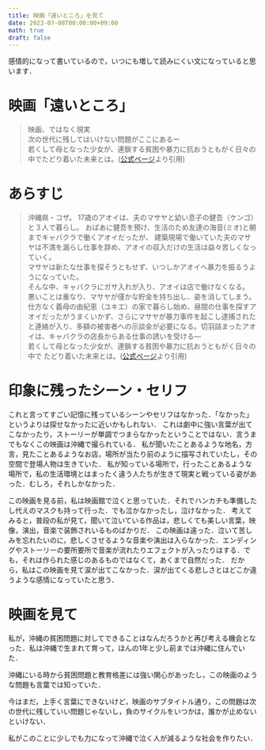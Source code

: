 ```yaml
---
title: 映画「遠いところ」を見て
date: 2023-07-08T00:00:00+09:00
math: true
draft: false
---
```


感情的になって書いているので，いつにも増して読みにくい文になっていると思います．
<!--more-->
# 映画「遠いところ」
> 映画、ではなく現実  
> 次の世代に残してはいけない問題がここにあるー  
> 若くして母となった少女が、連鎖する貧困や暴力に抗おうともがく日々の中でたどり着いた未来とは。([公式ページ](https://afarshore.jp/)より引用)

# あらすじ
> 沖縄県・コザ。
17歳のアオイは、夫のマサヤと幼い息子の健吾（ケンゴ）と３人で暮らし。
おばあに健吾を預け、生活のため友達の海音(ミオ)と朝までキャバクラで働くアオイだったが、 建築現場で働いていた夫のマサヤは不満を漏らし仕事を辞め、アオイの収入だけの生活は益々苦しくなっていく。  
マサヤは新たな仕事を探そうともせず、いつしかアオイへ暴力を振るうようになっていた。  
> そんな中、キャバクラにガサ入れが入り、アオイは店で働けなくなる。
悪いことは重なり、マサヤが僅かな貯金を持ち出し、姿を消してしまう。仕方なく義母の由紀恵（ユキエ）の家で暮らし始め、昼間の仕事を探すアオイだったがうまくいかず、さらにマサヤが暴力事件を起こし逮捕されたと連絡が入り、多額の被害者への示談金が必要になる。切羽詰まったアオイは、キャバクラの店長からある仕事の誘いを受ける―  
> 若くして母となった少女が、連鎖する貧困や暴力に抗おうともがく日々の中で たどり着いた未来とは。([公式ページ](https://afarshore.jp/)より引用)


# 印象に残ったシーン・セリフ
これと言ってすごい記憶に残っているシーンやセリフはなかった．「なかった」というよりは探せなかったに近いかもしれない．
これは劇中に強い言葉が出てこなかったり，ストーリーが単調でつまらなかったということではない．言うまでもなくこの映画は沖縄で撮られている．
私が聞いたことあるような地名，方言，見たことあるようなお店，場所が当たり前のように描写されていたし，その空間で登場人物は生きていた．
私が知っている場所で，行ったことあるような場所で，私の生活環境とはまったく違う人たちが生きて現実と戦っている姿があった．むしろ，それしかなかった．

この映画を見る前，私は映画館で泣くと思っていた．それでハンカチも準備したし代えのマスクも持って行った．でも泣かなかったし，泣けなかった．
考えてみると，普段の私が見て，聞いて泣いている作品は，悲しくても美しい言葉，映像，演出，音楽で装飾されいるものばかりだ．
この映画は違った．泣いて苦しみを忘れたいのに，悲しくさせるような音楽や演出は入らなかった．エンディングやストーリーの要所要所で音楽が流れたりエフェクトが入ったりはする．でも，それは作られた感じのあるものではなくて，あくまで自然だった．
だから，私はこの映画を見て涙が出てこなかった．涙が出てくる悲しさとはどこか違うような感情になっていたと思う．


# 映画を見て
私が，沖縄の貧困問題に対してできることはなんだろうかと再び考える機会となった．私は沖縄で生まれて育って，ほんの1年と少し前までは沖縄に住んでいた．

沖縄にいる時から貧困問題と教育格差には強い関心があったし，この映画のような問題も言葉では知っていた．

今はまだ，上手く言葉にできないけど，映画のサブタイトル通り，この問題は次の世代に残していい問題じゃないし，負のサイクルをいつかは，誰かが止めないといけない．

私がこのことに少しでも力になって沖縄で泣く人が減るような社会を作りたい．